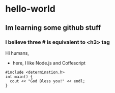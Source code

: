 # hello-world

## Im learning some github stuff


### I believe three # is equivalent to \<h3> tag

Hi humans,

- here, I like Node.js and Coffescript

```
#include <determination.h>
int main() {
  cout << "God Bless you!" << endl;
}
```
